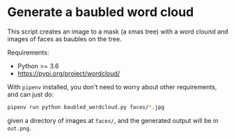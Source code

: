 # Generate a baubled word cloud

This script creates an image to a mask (a xmas tree) with a word clound and images of faces as baubles on the tree.

Requirements:

* Python >= 3.6
* https://pypi.org/project/wordcloud/


With `pipenv` installed, you don't need to worry about other requirements, and
can just do:

```sh
pipenv run python baubled_wordcloud.py faces/*.jpg
```
given a directory of images at `faces/`, and the generated output will be in
`out.png`.
